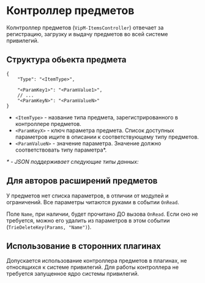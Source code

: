 # Контроллер предметов

Колнтроллер предметов (`VipM-ItemsController`) отвечает за регистрацию, загрузку и выдачу предметов во всей системе привилегий.

## Структура обьекта предмета

```jsonc
{
    "Type": "<ItemType>",

    "<ParamKey1>": "<ParamValue1>",
    // ...
    "<ParamKeyN>": "<ParamValueN>"
}
```

- `<ItemType>` - название типа предмета, зарегистрированного в контроллере предметов.
- `<ParamKeyX>` - ключ параметра предмета. Список доступных параметров ищите в описании к соответствующему типу предметов.
- `<ParamValueN>` - значение параметра. Значение должно соответствовать типу параметра\*.

*\* - JSON поддерживает следующие типы данных:*

## Для авторов расширений предметов

У предметов нет списка параметров, в отличии от модулей и ограничений. Все параметры читаются руками в событии `OnRead`.

Поле `Name`, при наличии, будет прочитано ДО вызова `OnRead`. Если оно не требуется, можно его удалить из параметров в этом событии (`TrieDeleteKey(Params, "Name")`).

## Использование в сторонних плагинах

Допускается использование контроллера предметов в плагинах, не относящихся к системе привилегий. Для работы контроллера не требуется запущенное ядро системы привилегий.
